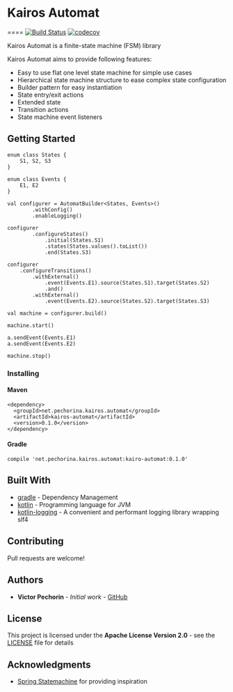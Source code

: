 # Kairos Automat
==== 
[![Build Status](https://travis-ci.com/vpechorin/kairos-automat.svg?branch=master)](https://travis-ci.com/vpechorin/kairos-automat) [![codecov](https://codecov.io/gh/vpechorin/kairos-automat/branch/master/graph/badge.svg)](https://codecov.io/gh/vpechorin/kairos-automat)

Kairos Automat is a finite-state machine (FSM) library

Kairos Automat aims to provide following features:
 - Easy to use flat one level state machine for simple use cases
 - Hierarchical state machine structure to ease complex state configuration
 - Builder pattern for easy instantiation
 - State entry/exit actions
 - Extended state
 - Transition actions
 - State machine event listeners

## Getting Started

```
enum class States {
    S1, S2, S3
}

enum class Events {
    E1, E2
}

val configurer = AutomatBuilder<States, Events>()
        .withConfig()
        .enableLogging()

configurer
        .configureStates()
            .initial(States.S1)
            .states(States.values().toList())
            .end(States.S3)
            
configurer
    .configureTransitions()
        .withExternal()
            .event(Events.E1).source(States.S1).target(States.S2)
            .and()
        .withExternal()
            .event(Events.E2).source(States.S2).target(States.S3)

val machine = configurer.build()

machine.start()

a.sendEvent(Events.E1)
a.sendEvent(Events.E2)

machine.stop()

```


### Installing

#### Maven
```
<dependency>
  <groupId>net.pechorina.kairos.automat</groupId>
  <artifactId>kairos-automat</artifactId>
  <version>0.1.0</version>
</dependency>
```


#### Gradle
```
compile 'net.pechorina.kairos.automat:kairo-automat:0.1.0'
```

## Built With

* [gradle](https://gradle.org/) - Dependency Management
* [kotlin](https://kotlinlang.org/) - Programming language for JVM
* [kotlin-logging](https://github.com/MicroUtils/kotlin-logging) - A convenient and performant logging library wrapping slf4

## Contributing

Pull requests are welcome!

## Authors

* **Victor Pechorin** - *Initial work* - [GitHub](https://github.com/vpechorin)

## License

This project is licensed under the **Apache License Version 2.0** - see the [LICENSE](LICENSE) file for details

## Acknowledgments

* [Spring Statemachine](https://projects.spring.io/spring-statemachine/) for providing inspiration

